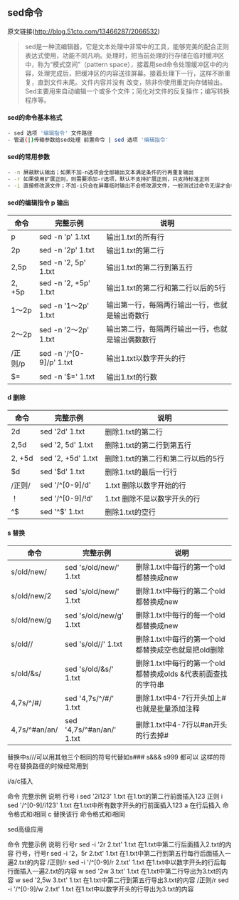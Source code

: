 ## sed命令

原文链接(http://blog.51cto.com/13466287/2066532)

> sed是一种流编辑器，它是文本处理中非常中的工具，能够完美的配合正则表达式使用，功能不同凡响。处理时，把当前处理的行存储在临时缓冲区中，称为“模式空间”（pattern space），接着用sed命令处理缓冲区中的内容，处理完成后，把缓冲区的内容送往屏幕。接着处理下一行，这样不断重复，直到文件末尾。文件内容并没有 改变，除非你使用重定向存储输出。Sed主要用来自动编辑一个或多个文件；简化对文件的反复操作；编写转换程序等。

#### sed的命令基本格式
```bash
- sed 选项 '编辑指令' 文件路径
- 管道(|)传输参数给sed处理 前置命令 | sed 选项 '编辑指令'
```


#### sed的常用参数
```bash
- -n 屏蔽默认输出；如果不加-n选项会全部输出文本满足条件的行再重复输出
- -r 如果使用扩展正则，则需要添加-r选项，默认不支持扩展正则，只支持标准正则
- -i 直接修改源文件；不加-i只会在屏幕临时输出不会修改源文件，一般测试过命令无误才会在脚本中使用-i选项
```


#### sed的编辑指令 p 输出

命令          | 完整示例                 |  说明 
------------ | ------------------------| ------------ 
p            |sed -n 'p' 1.txt         |输出1.txt的所有行 
2p           |sed -n '2p' 1.txt        |输出1.txt的第二行   
2,5p         |sed -n '2, 5p' 1.txt     |输出1.txt的第二行到第五行   
2, +5p       |sed -n '2, +5p' 1.txt    |输出1.txt的第二行和第二行以后的5行  
1～2p        |sed -n '1～2p' 1.txt      |输出第一行，每隔两行输出一行，也就是输出奇数行
2～2p        |sed -n '2～2p' 1.txt      |输出第二行，每隔两行输出一行，也就是输出偶数数行
/正则/p      |sed -n '/^[0-9]/p' 1.txt  |输出1.txt以数字开头的行
$=           |sed -n '$=' 1.txt        |输出1.txt的行数


####  d 删除

命令	         |完整示例	         |说明
------------ | ------------------| ------------ 
2d	         |sed '2d' 1.txt	 |删除1.txt的第二行
2,5d	     |sed '2, 5d' 1.txt	 |删除1.txt的第二行到第五行
2, +5d	     |sed '2, +5d' 1.txt |删除1.txt的第二行和第二行以后的5行
$d	         |sed '$d' 1.txt	 |删除1.txt的最后一行行
/正则/	     |sed '/^[0-9]/d'    |1.txt	删除以数字开始的行
！	         |sed '/^[0-9]/!d'   |1.txt	删除不是以数字开头的行
^$	         |sed '^$' 1.txt	 |删除1.txt的空行


#### s 替换

命令          |	完整示例	                   |说明
------------  | ----------------------------| ------------ 
s/old/new/	  |sed 's/old/new/' 1.txt	    |删除1.txt中每行的第一个old都替换成new
s/old/new/2	  |sed 's/old/new/' 1.txt	    |删除1.txt中每行的第二个old都替换成new
s/old/new/g	  |sed 's/old/new/g' 1.txt	    |删除1.txt中每行的每一个old都替换成new
s/old//	      |sed 's/old//' 1.txt	        |删除1.txt中每行的第一个old都替换成空也就是把old删除
s/old/&s/	  |sed 's/old/&s/' 1.txt	    |删除1.txt中每行的第一个old都替换成olds &代表前面查找的字符串
4,7s/^/#/	  |sed '4,7s/^/#/' 1.txt	    |删除1.txt中4-7行开头加上# 也就是批量添加注释
4,7s/^#an/an/ |sed '4,7s/^#an/an/' 1.txt	|删除1.txt中4-7行以#an开头的行去掉#

替换中s///可以用其他三个相同的符号代替如s### s&&& s999 都可以 这样的符号在替换路径的时候经常用到


i/a/c插入

命令	完整示例	说明
行号 i	sed '2i123' 1.txt	在1.txt的第二行前面插入123
正则 i	sed '/^[0-9]/i123' 1.txt	在1.txt中所有数字开头的行前面插入123
a	在行后插入	命令格式和i相同
c	替换该行	命令格式和i相同


sed高级应用

命令	完整示例	说明
行号r	sed -i '2r 2.txt' 1.txt	在1.txt中第二行后面插入2.txt的内容
行号，行号r	sed -i '2，5r 2.txt' 1.txt	在1.txt中第二行到第五行每行后面插入一遍2.txt的内容
/正则/r	sed -i '/^[0-9]/r 2.txt' 1.txt	在1.txt中以数字开头的行后每行面插入一遍2.txt的内容
w	sed '2w 3.txt' 1.txt	在1.txt中第二行导出为3.txt的内容
w	sed '2,5w 3.txt' 1.txt	在1.txt中第二行到第五行导出3.txt的内容
/正则/r	sed -i '/^[0-9]/w 2.txt' 1.txt	在1.txt中以数字开头的行导出为3.txt的内容



 
